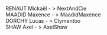 RENAUT Mickaël - > NextAndCie  
MAADID Maxence - > MaadidMaxence  
DORCHY Lucas - > Clymentoo  
SHAW Axel - > AxelShaw  

